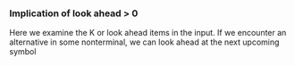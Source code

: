 ### Implication of look ahead > 0

Here we examine the K or look ahead items in the input.
If we encounter an alternative in some nonterminal, we can look ahead at the next upcoming symbol